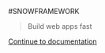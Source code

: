 #SNOWFRAMEWORK

> Build web apps fast

[Continue to documentation](https://gordarg.github.io/a_pwW1-MoEOQbXhg.html)